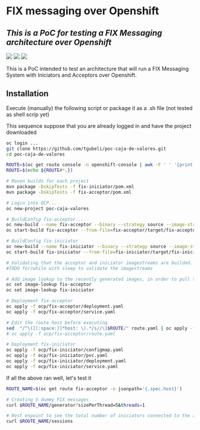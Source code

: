 # FIX messaging over Openshift
## _This is a PoC for testing a FIX Messaging architecture over Openshift_

![](https://img.shields.io/badge/build-sucess-green)
![](https://img.shields.io/badge/release-SNAPSHOT-blue)
![](https://img.shields.io/badge/developed-10%25-red)

This is a PoC intended to test an architecture that will run a FIX Messaging System with Iniciators and Acceptors over Openshift.

## Installation

Execute (manually) the following script or package it as a .sh file (not tested as shell scrip yet)

This sequence suppose that you are already logged in and have the project downloaded 

```sh
oc login ...
git clone https://github.com/tgubeli/poc-caja-de-valores.git
cd poc-caja-de-valores
```

```sh
ROUTE=$(oc get route console -n openshift-console | awk -F ' ' '{print $2}' | awk '{if(NR>1)print}')
ROUTE=$(echo ${ROUTE#*.})

# Maven builds for each project
mvn package -DskipTests -f fix-iniciator/pom.xml
mvn package -DskipTests -f fix-acceptor/pom.xml

# Login into OCP...
oc new-project poc-caja-valores

# BuildConfig fix-acceptor...
oc new-build --name fix-acceptor --binary --strategy source --image-stream java:openjdk-11-el7
oc start-build fix-acceptor --from-file=fix-acceptor/target/fix-acceptor-1.0.0-SNAPSHOT-runner.jar

# BuildConfig fix-iniciator
oc new-build --name fix-iniciator --binary --strategy source --image-stream java:openjdk-11-el7
oc start-build fix-iniciator --from-file=fix-iniciator/target/fix-iniciator-1.0.0-SNAPSHOT-runner.jar

# Validating that the acceptor and iniciator imagestreams are builded...
#TODO for/while with sleep to validate the imagestreams

# Add image lookup to the recently generated images, in order to pull them using a simple nomenclature y the deployment.yaml
oc set image-lookup fix-acceptor
oc set image-lookup fix-iniciator

# Deployment fix-acceptor
oc apply -f ocp/fix-acceptor/deployment.yaml
oc apply -f ocp/fix-acceptor/service.yaml

# Edit the route host before executing
sed  "/^\([[:space:]]*host: \).*/s//\1$ROUTE/" route.yaml | oc apply -f
# oc apply -f ocp/fix-acceptor/route.yaml

# Deployment fix-iniciator
oc apply -f ocp/fix-iniciator/configmap.yaml
oc apply -f ocp/fix-iniciator/pvc.yaml
oc apply -f ocp/fix-iniciator/deployment.yaml
oc apply -f ocp/fix-iniciator/service.yaml
```

If all the above ran well, let's test it

```sh
ROUTE_NAME=$(oc get route fix-acceptor -o jsonpath='{.spec.host}')

# Creating 5 dummy FIX messages
curl $ROUTE_NAME/generator?sizePerThread=5&threads=1

# Rest enpoint to see the total number of iniciators connected to the acceptor
curl $ROUTE_NAME/sessions
```
